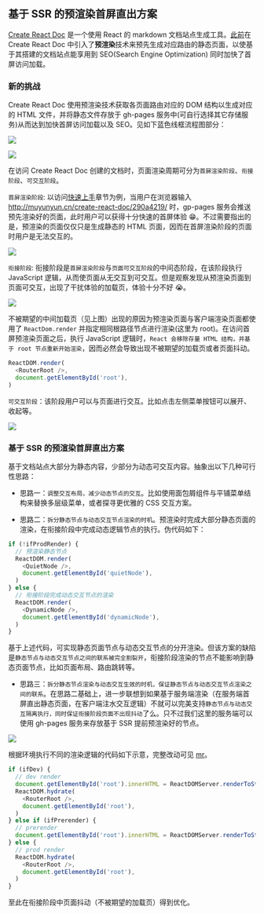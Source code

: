 <!--
abbrlink: g3v1c5bq
-->

## 基于 SSR 的预渲染首屏直出方案

[Create React Doc](https://github.com/MuYunyun/create-react-doc) 是一个使用 React 的 markdown 文档站点生成工具。[此前](http://muyunyun.cn/blog/ettzfags/)在 Create React Doc 中引入了**预渲染**技术来预先生成对应路由的静态页面，以使基于其搭建的文档站点能享用到 SEO(Search Engine Optimization) 同时加快了首屏访问加载。

### 新的挑战

Create React Doc 使用预渲染技术获取各页面路由对应的 DOM 结构以生成对应的 HTML 文件，并将静态文件存放于 gh-pages 服务中(可自行选择其它存储服务)从而达到加快首屏访问加载以及 SEO。见如下蓝色线框流程图部分：

![](http://with.muyunyun.cn/4f6fa055a7c5577eee39cafcdb53bfad.jpg-400)

![](http://with.muyunyun.cn/4eaf5b05769b838bbe470176cf22e246.jpg-400)

在访问 Create React Doc 创建的文档时，页面渲染周期可分为`首屏渲染阶段`、`衔接阶段`、`可交互阶段`。

`首屏渲染阶段`: 以访问[快速上手](http://muyunyun.cn/create-react-doc/290a4219/)章节为例，当用户在浏览器输入 http://muyunyun.cn/create-react-doc/290a4219/ 时，gp-pages 服务会推送预先渲染好的页面，此时用户可以获得十分快速的首屏体验 😁。不过需要指出的是，预渲染的页面仅仅只是生成静态的 HTML 页面，因而在首屏渲染阶段的页面时用户是无法交互的。

![](http://with.muyunyun.cn/29a0df7a6788a1781c87d6bf4a35deae.jpg)

`衔接阶段`: 衔接阶段是`首屏渲染阶段`与`页面可交互阶段`的中间态阶段，在该阶段执行 JavaScript 逻辑，从而使页面从无交互到可交互。但是观察发现从预渲染页面到页面可交互，出现了干扰体验的加载页，体验十分不好 😭。

![](http://with.muyunyun.cn/56d89fdc818925754251729e0b61ba2c.jpg)

不被期望的中间加载页（见上图）出现的原因为预渲染页面与客户端渲染页面都使用了 `ReactDom.render` 并指定相同根路径节点进行渲染(这里为 root)。在访问首屏预渲染页面之后，执行 JavaScript 逻辑时，`React 会移除存量 HTML 结构，并基于 root 节点重新开始渲染`，因而必然会导致出现不被期望的加载页或者页面抖动。

```js
ReactDOM.render(
  <RouterRoot />,
  document.getElementById('root'),
)
```

`可交互阶段`：该阶段用户可以与页面进行交互。比如点击左侧菜单按钮可以展开、收起等。

![](http://with.muyunyun.cn/35a856670eb3f676f37a558e2be0d093.jpg)

### 基于 SSR 的预渲染首屏直出方案

基于文档站点大部分为静态内容，少部分为动态可交互内容。抽象出以下几种可行性思路：

* 思路一：`调整交互布局，减少动态节点的交互`。比如使用面包屑组件与平铺菜单结构来替换多层级菜单，或者探寻更优雅的 CSS 交互方案。

* 思路二：`拆分静态节点与动态交互节点渲染的时机`。预渲染时完成大部分静态页面的渲染，在衔接阶段中完成动态逻辑节点的执行。伪代码如下：

```js
if (!ifProdRender) {
  // 预渲染静态节点
  ReactDOM.render(
    <QuietNode />,
    document.getElementById('quietNode'),
  )
} else {
  // 衔接阶段完成动态交互节点的渲染
  ReactDOM.render(
    <DynamicNode />,
    document.getElementById('dynamicNode'),
  )
}
```

基于上述代码，可实现静态页面节点与动态交互节点的分开渲染。但该方案的缺陷是`静态节点与动态交互节点之间的联系被完全割裂开`，衔接阶段渲染的节点不能影响到静态页面节点，比如页面布局、路由跳转等。

* 思路三：`拆分静态节点渲染与动态交互生效的时机，保证静态节点与动态交互节点渲染之间的联系`。在思路二基础上，进一步联想到如果基于服务端渲染（在服务端首屏直出静态页面，在客户端注水交互逻辑）不就可以完美支持`静态节点与动态交互隔离执行，同时保证衔接阶段页面不出现抖动`了么。只不过我们这里的服务端可以使用 gh-pages 服务来存放基于 SSR 提前预渲染好的节点。

![](http://with.muyunyun.cn/b83d4505777794eb21251f15272e8d4b.jpg-400)

根据环境执行不同的渲染逻辑的代码如下示意，完整改动可见 [mr](https://github.com/MuYunyun/create-react-doc/pull/240/files)。

```js
if (ifDev) {
  // dev render
  document.getElementById('root').innerHTML = ReactDOMServer.renderToString(<RouterRoot />)
  ReactDOM.hydrate(
    <RouterRoot />,
    document.getElementById('root'),
  )
} else if (ifPrerender) {
  // prerender
  document.getElementById('root').innerHTML = ReactDOMServer.renderToString(<RouterRoot />)
} else {
  // prod render
  ReactDOM.hydrate(
    <RouterRoot />,
    document.getElementById('root'),
  )
}
```

至此在衔接阶段中页面抖动（不被期望的加载页）得到优化。
